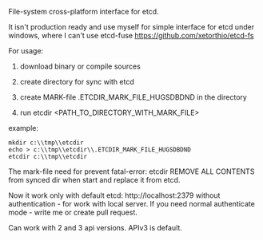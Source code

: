 File-system cross-platform interface for etcd.

It isn't production ready and use myself for simple interface for etcd under windows, where I can't use etcd-fuse
https://github.com/xetorthio/etcd-fs

For usage:

1. download binary or compile sources

2. create directory for sync with etcd

3. create MARK-file .ETCDIR_MARK_FILE_HUGSDBDND in the directory

4. run etcdir <PATH_TO_DIRECTORY_WITH_MARK_FILE>

example:
```
mkdir c:\\tmp\\etcdir
echo > c:\\tmp\\etcdir\\.ETCDIR_MARK_FILE_HUGSDBDND
etcdir c:\\tmp\\etcdir
```

The mark-file need for prevent fatal-error: etcdir REMOVE ALL CONTENTS from synced dir when start and replace it from etcd.


Now it work only with default etcd: http://localhost:2379 without authentication - for work with local server.
If you need normal authenticate mode - write me or create pull request.

Can work with 2 and 3 api versions. APIv3 is default.